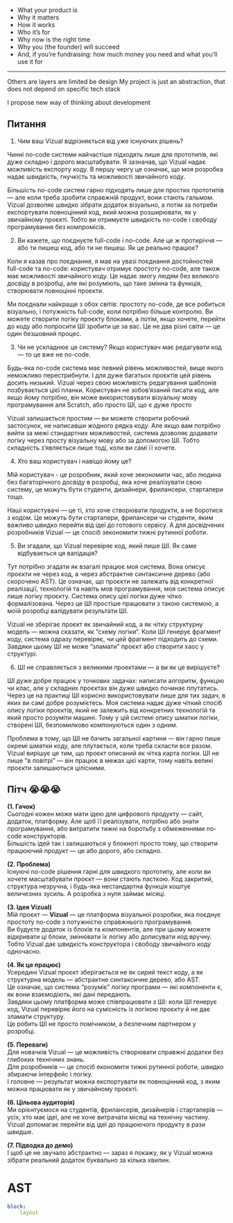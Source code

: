 
- What your product is
- Why it matters
- How it works
- Who it’s for
- Why now is the right time
- Why you (the founder) will succeed
- And, if you’re fundraising: how much money you need and what you’ll use it for


---

Others are layers are limited be design
My project is just an abstraction, that does not depend on specific tech stack

I propose new way of thinking about development



## Питання

1. Чим ваш Vizual відрізняється від уже існуючих рішень?

Чинні no-code системи найчастіше підходять лише для прототипів, які дуже складно і дорого масштабувати. Я зазначав, що Vizual надає можливість експорту коду. В першу чергу це означає, що моя розробка надає швидкість, гнучкість та можливості звичайного коду.

Більшість no-code систем гарно підходять лише для простих прототипів — але коли треба зробити справжній продукт, вони стають гальмом. Vizual дозволяє швидко зібрати додаток візуально, а потім за потреби експортувати повноцінний код, який можна розширювати, як у звичайному проєкті. Тобто ви отримуєте швидкість no-code і свободу програмування без компромісів.

2. Ви кажете, що поєднуєте full-code і no-code. Але це ж протиріччя — або ти пишеш код, або ти не пишеш. Як це реально працює?

Коли я казав про поєднання, я мав на увазі поєднання достойностей full-code та no-code: користувач отримує простоту no-code, але також має можливості звичайного коду. Це надає змогу людям без великого досвіду в розробці, але які розуміють, що таке змінна та функція, створювати повноцінні проєкти.

Ми поєднали найкраще з обох світів: простоту no-code, де все робиться візуально, і потужність full-code, коли потрібно більше контролю. Ви можете створити логіку проєкту блоками, а потім, якщо хочете, перейти до коду або попросити ШІ зробити це за вас. Це не два різні світи — це один безшовний процес.

3. Чи не ускладнює це систему? Якщо користувач має редагувати код — то це вже не no-code.

Будь-яка no-code система має певний рівень можливостей, вище якого неможливо перестрибнути. І для дуже багатьох проєктів цей рівень досить низький. Vizual через свою можливість редагування шаблонів позбувається цієї планки. Користувач не зобовʼязаний писати код, але якщо йому потрібно, він може використовувати візуальну мову програмування аля Scratch, або просто ШІ, що є дуже просто

Vizual залишається простим — ви можете створити робочий застосунок, не написавши жодного рядка коду. Але якщо вам потрібно вийти за межі стандартних можливостей, система дозволяє додавати логіку через просту візуальну мову або за допомогою ШІ. Тобто складність з’являється лише тоді, коли ви самі її хочете.

4. Хто ваш користувач і навіщо йому це?

Мій користувач - це розробник, який хоче зекономити час, або людина без багаторічного досвіду в розробці, яка хоче реалізувати свою систему, це можуть бути студенти, дизайнери, фрилансери, стартапери тощо.

Наші користувачі — це ті, хто хоче створювати продукти, а не боротися з кодом. Це можуть бути стартапери, фрилансери чи студенти, яким важливо швидко перейти від ідеї до готового сервісу. А для досвідчених розробників Vizual — це спосіб зекономити тижні рутинної роботи.

5. Ви згадали, що Vizual перевіряє код, який пише ШІ. Як саме відбувається ця валідація?

Тут потрібно згадати як взагалі працює моя система. Вона описує проєкти не через код, а через абстрактне синтаксичне дерево (або скорочено AST). Це означає, що проєкти не залежать від конкретної реалізації, технологій та навіть мов програмування, моя система описує лише логіку проєкту. Система опису цієї логіки дуже чітко формалізована. Через це ШІ простіше працювати з такою системою, а моїй розробці валідувати результати ШІ.

Vizual не зберігає проєкт як звичайний код, а як чітку структурну модель — можна сказати, як “схему логіки”. Коли ШІ генерує фрагмент коду, система одразу перевіряє, чи цей фрагмент підходить до схеми. Завдяки цьому ШІ не може “зламати” проєкт або створити хаос у структурі.

6. ШІ не справляється з великими проектами — а ви як це вирішуєте?

ШІ дуже добре працює у точкових задачах: написати алгоритм, функцію чи клас, але у складних проєктах він дуже швидко починає плутатись. Через це на практиці ШІ корисно використовувати лише для тих задач, в яких ви самі добре розумієтесь. Моя система надає дуже чіткий спосіб опису логіки проєктів, який не залежить від конкретних технологій та який просто розуміти машині. Тому у цій системі опису шматки логіки, створені ШІ, безпомилково компонуються один з одним.

Проблема в тому, що ШІ не бачить загальної картини — він гарно пише окремі шматки коду, але плутається, коли треба скласти все разом. Vizual вирішує це тим, що проєкт описаний як чітка карта логіки. ШІ не пише “в повітрі” — він працює в межах цієї карти, тому навіть великі проєкти залишаються цілісними.

## Пітч 😭😭😭

**(1. Гачок)**  
Сьогодні кожен може мати ідею для цифрового продукту — сайт, додаток, платформу. Але щоб її реалізувати, потрібно або знати програмування, або витратити тижні на боротьбу з обмеженнями no-code конструкторів.  
Більшість ідей так і залишаються у блокноті просто тому, що створити працюючий продукт — це або дорого, або складно.

**(2. Проблема)**  
Існуючі no-code рішення гарні для швидкого прототипу, але коли ви хочете масштабувати проєкт — вони стають пасткою. Код закритий, структура незручна, і будь-яка нестандартна функція коштує величезних зусиль. 
А розробка з нуля займає місяці.

**(3. Ідея Vizual)**  
Мій проєкт — **Vizual** — це платформа візуальної розробки, яка поєднує простоту no-code з потужністю справжнього програмування.  
Ви будуєте додаток із блоків та компонентів, але при цьому можете відкривати ці блоки, змінювати їх логіку або дописувати код вручну.  
Тобто Vizual дає швидкість конструктора і свободу звичайного коду одночасно.

**(4. Як це працює)**  
Усередині Vizual проєкт зберігається не як сирий текст коду, а як структурна модель — абстрактне синтаксичне дерево, або AST.  
Це означає, що система “розуміє” логіку програми — які компоненти є, як вони взаємодіють, які дані передають.  
Завдяки цьому платформа може співпрацювати з ШІ: коли ШІ генерує код, Vizual перевіряє його на сумісність із логікою проєкту й не дає зламати структуру.  
Це робить ШІ не просто помічником, а безпечним партнером у розробці.

**(5. Переваги)**  
Для новачків Vizual — це можливість створювати справжні додатки без глибоких технічних знань.  
Для розробників — це спосіб економити тижні рутинної роботи, швидко збираючи інтерфейс і логіку.  
І головне — результат можна експортувати як повноцінний код, з яким можна працювати як у звичайному проєкті.

**(6. Цільова аудиторія)**  
Ми орієнтуємося на студентів, фрилансерів, дизайнерів і стартаперів — усіх, хто має ідеї, але не хоче витрачати місяці на технічну частину.  
Vizual допомагає перейти від ідеї до працюючого продукту в рази швидше.

**(7. Підводка до демо)**  
І щоб це не звучало абстрактно — зараз я покажу, як у Vizual можна зібрати реальний додаток буквально за кілька хвилин.


# AST

``` yaml
block:
	layout
```